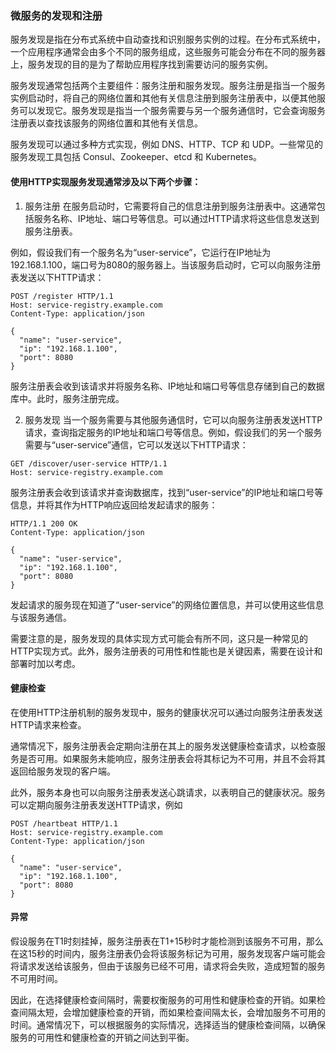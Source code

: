 ### 微服务的发现和注册

服务发现是指在分布式系统中自动查找和识别服务实例的过程。在分布式系统中，一个应用程序通常会由多个不同的服务组成，这些服务可能会分布在不同的服务器上，服务发现的目的是为了帮助应用程序找到需要访问的服务实例。

服务发现通常包括两个主要组件：服务注册和服务发现。服务注册是指当一个服务实例启动时，将自己的网络位置和其他有关信息注册到服务注册表中，以便其他服务可以发现它。服务发现是指当一个服务需要与另一个服务通信时，它会查询服务注册表以查找该服务的网络位置和其他有关信息。

服务发现可以通过多种方式实现，例如 DNS、HTTP、TCP 和 UDP。一些常见的服务发现工具包括 Consul、Zookeeper、etcd 和 Kubernetes。


#### 使用HTTP实现服务发现通常涉及以下两个步骤：

1. 服务注册
在服务启动时，它需要将自己的信息注册到服务注册表中。这通常包括服务名称、IP地址、端口号等信息。可以通过HTTP请求将这些信息发送到服务注册表。

例如，假设我们有一个服务名为“user-service”，它运行在IP地址为192.168.1.100，端口号为8080的服务器上。当该服务启动时，它可以向服务注册表发送以下HTTP请求：

```
POST /register HTTP/1.1
Host: service-registry.example.com
Content-Type: application/json

{
  "name": "user-service",
  "ip": "192.168.1.100",
  "port": 8080
}

```

服务注册表会收到该请求并将服务名称、IP地址和端口号等信息存储到自己的数据库中。此时，服务注册完成。


2. 服务发现
当一个服务需要与其他服务通信时，它可以向服务注册表发送HTTP请求，查询指定服务的IP地址和端口号等信息。例如，假设我们的另一个服务需要与“user-service”通信，它可以发送以下HTTP请求：

```
GET /discover/user-service HTTP/1.1
Host: service-registry.example.com

```

服务注册表会收到该请求并查询数据库，找到“user-service”的IP地址和端口号等信息，并将其作为HTTP响应返回给发起请求的服务：

```
HTTP/1.1 200 OK
Content-Type: application/json

{
  "name": "user-service",
  "ip": "192.168.1.100",
  "port": 8080
}
```

发起请求的服务现在知道了“user-service”的网络位置信息，并可以使用这些信息与该服务通信。

需要注意的是，服务发现的具体实现方式可能会有所不同，这只是一种常见的HTTP实现方式。此外，服务注册表的可用性和性能也是关键因素，需要在设计和部署时加以考虑。


#### 健康检查

在使用HTTP注册机制的服务发现中，服务的健康状况可以通过向服务注册表发送HTTP请求来检查。

通常情况下，服务注册表会定期向注册在其上的服务发送健康检查请求，以检查服务是否可用。如果服务未能响应，服务注册表会将其标记为不可用，并且不会将其返回给服务发现的客户端。

此外，服务本身也可以向服务注册表发送心跳请求，以表明自己的健康状况。服务可以定期向服务注册表发送HTTP请求，例如


```
POST /heartbeat HTTP/1.1
Host: service-registry.example.com
Content-Type: application/json

{
  "name": "user-service",
  "ip": "192.168.1.100",
  "port": 8080
}
```


#### 异常

假设服务在T1时刻挂掉，服务注册表在T1+15秒时才能检测到该服务不可用，那么在这15秒的时间内，服务注册表仍会将该服务标记为可用，服务发现客户端可能会将请求发送给该服务，但由于该服务已经不可用，请求将会失败，造成短暂的服务不可用时间。

因此，在选择健康检查间隔时，需要权衡服务的可用性和健康检查的开销。如果检查间隔太短，会增加健康检查的开销，而如果检查间隔太长，会增加服务不可用的时间。通常情况下，可以根据服务的实际情况，选择适当的健康检查间隔，以确保服务的可用性和健康检查的开销之间达到平衡。
